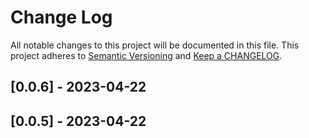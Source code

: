 # Change Log

All notable changes to this project will be documented in this file. This project adheres to [Semantic Versioning](http://semver.org/) and [Keep a CHANGELOG](http://keepachangelog.com/).

## [0.0.6] - 2023-04-22

## [0.0.5] - 2023-04-22

